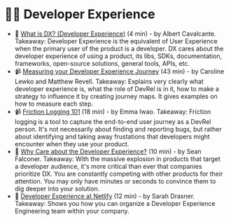 # 👩‍💻 Developer Experience

- 📃 [What is DX? (Developer Experience)](https://medium.com/swlh/what-is-dx-developer-experience-401a0e44a9d9) (4 min) - by Albert Cavalcante. Takeaway: Developer Experience is the equivalent of User Experience when the primary user of the product is a developer. DX cares about the developer experience of using a product, its libs, SDKs, documentation, frameworks, open-source solutions, general tools, APIs, etc.
- 📹 [Measuring your Developer Experience Journey](https://devrel.net/developer-experience/measuring-your-developer-experience-journey) (43 min) - by Caroline Lewko and Matthew Revell. Takeaway: Explains very clearly what developer experience is, what the role of DevRel is in it, how to make a strategy to influence it by creating journey maps. It gives examples on how to measure each step.
- 📹 [Friction Logging 101](https://www.youtube.com/watch?v=765wLWVcyS0) (18 min) - by Emma Iwao. Takeaway: Friction logging is a tool to capture the end-to-end user journey as a DevRel person. It's not necessarily about finding and reporting bugs, but rather about identifying and taking away frustations that developers might encounter when they use your product.
- 📃 [Why Care about the Developer Experience?](https://seanfalconer.medium.com/why-care-about-the-developer-experience-b2907a639ac3) (10 min) - by Sean Falconer. Takeaway: With the massive explosion in products that target a developer audience, it's more critical than ever that companies prioritize DX. You are constantly competing with other products for their attention. You may only have minutes or seconds to convince them to dig deeper into your solution.
- 📃 [Developer Experience at Netlify](https://www.netlify.com/blog/2021/01/06/developer-experience-at-netlify/) (12 min) - by Sarah Drasner. Takeaway: Shows you how you can organize a Developer Experience Engineering team within your company.
